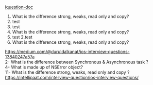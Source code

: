 <a href="https://docs.google.com/document/d/1ua0QP1vG8vATGk4mhVw9lz53XrStYv0Nl4A5GBd68UA/edit">iquestion-doc</a>
1. What is the difference strong, weaks, read only and copy?
  1. test
  2. test
2. What is the difference strong, weaks, read only and copy?
  1. test
  2.test
3. What is the difference strong, weaks, read only and copy?

https://medium.com/@duruldalkanat/ios-interview-questions-13840247a57a <br>
2- What is the difference between Synchronous & Asynchronous task ? <br>
4- What is made up of NSError object? <br>
11- What is the difference strong, weaks, read only and copy ? <br>
https://intellipaat.com/interview-question/ios-interview-questions/ <br>

